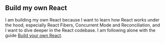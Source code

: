 ## Build my own React

I am building my own React because I want to learn how React works under the hood, especially React Fibers, Concurrent Mode and Reconciliation, and I want to dive deeper in the React codebase. I am following alone with the guide [Build your own React](https://pomb.us/build-your-own-react/).
